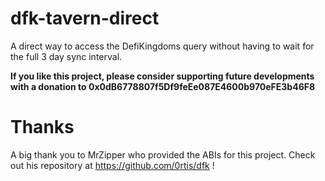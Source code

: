 # dfk-tavern-direct
 A direct way to access the DefiKingdoms query without having to wait for the full 3 day sync interval.
 
**If you like this project, please consider supporting future developments with a donation to 0x0dB6778807f5Df9feEe087E4600b970eFE3b46F8**

# Thanks
A big thank you to MrZipper who provided the ABIs for this project. Check out his repository at https://github.com/0rtis/dfk !
